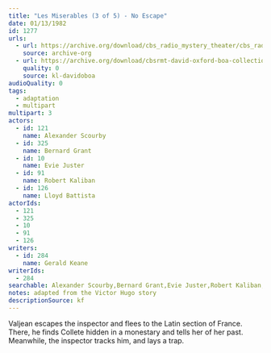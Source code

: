 ```yaml
---
title: "Les Miserables (3 of 5) - No Escape"
date: 01/13/1982
id: 1277
urls: 
  - url: https://archive.org/download/cbs_radio_mystery_theater/cbs_radio_mystery_theater-1251-1300.zip/cbs_radio_mystery_theater-1251-1300%2Fcbsrmt_1277_les_miserables_3_no_escape.mp3
    source: archive-org
  - url: https://archive.org/download/cbsrmt-david-oxford-boa-collection/CBSRMT-820113-1277-Les-Miserables,-Part-III---No-Escape-(128-48)_WBBM-JE-{BoA}.mp3
    quality: 0
    source: kl-davidoboa
audioQuality: 0
tags: 
  - adaptation
  - multipart
multipart: 3
actors:  
  - id: 121
    name: Alexander Scourby  
  - id: 325
    name: Bernard Grant  
  - id: 10
    name: Evie Juster  
  - id: 91
    name: Robert Kaliban  
  - id: 126
    name: Lloyd Battista
actorIds:  
  - 121  
  - 325  
  - 10  
  - 91  
  - 126
writers:  
  - id: 284
    name: Gerald Keane
writerIds:  
  - 284
searchable: Alexander Scourby,Bernard Grant,Evie Juster,Robert Kaliban,Lloyd Battista Gerald Keane
notes: adapted from the Victor Hugo story
descriptionSource: kf
---
```

Valjean escapes the inspector and flees to the Latin section of France. There, he finds Collete hidden in a monestary and tells her of her past. Meanwhile, the inspector tracks him, and lays a trap.